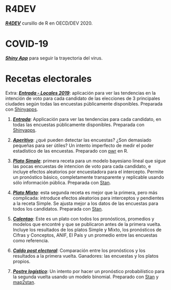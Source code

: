 # R4DEV

[_**R4DEV**_](https://nelsonamayad.github.io/r4dev/r4dev) cursillo de R en OECD/DEV 2020.


# COVID-19

[_**Shiny App**_](https://nelsonamayad.shinyapps.io/COVID19/) para seguir la trayectoria del virus.

# Recetas electorales

Extra: [_**Entrada - Locales 2019**_](https://nelsonamayad.shinyapps.io/locales_2019): aplicación para ver las tendencias en la intención de voto para cada candidato de las elecciones de 3 principales ciudades según todas las encuestas públicamente disponibles. Preparada con [Shinyapps](https://www.shinyapps.io/).

1. [_**Entrada**_](https://nelsonamayad.shinyapps.io/col2018_tend/): Applicación para ver las tendencias para cada candidato, en todas las encuestas públicamente disponibles. Preparada con [Shinyapps](https://www.shinyapps.io/).

2. [_**Aperitivo**_](https://nelsonamayad.github.io/poder/poder): ¿qué pueden detectar las encuestas? ¿Son demasiado pequeñas para ser útiles? Un intento imperfecto de medir el poder estadístico de las encuestas. Preparado con [pwr](https://cran.r-project.org/web/packages/pwr/vignettes/pwr-vignette.html) en R.

3. [_**Plato Simple**_](https://nelsonamayad.github.io/simple): primera receta para un modelo bayesiano lineal que sigue las pocas encuestas de intencion de voto para cada candidato, e incluye efectos aleatorios por encuestadora para el intercepto. Permite un pronóstico básico, completamente transparente y replicable usando sólo información pública. Preparada con [Stan](http://mc-stan.org/users/interfaces/rstan.html).

4. [_**Plato Mixto**_](https://nelsonamayad.github.io/mixto): esta segunda receta es mejor que la primera, pero más complicada: introduce efectos aleatorios para interceptos y pendientes a la receta Simple. Se ajusta mejor a los datos de las encuestas para todos los candidatos. Preparada con [Stan](http://mc-stan.org/users/interfaces/rstan.html).

5. [_**Calentao**_](https://nelsonamayad.github.io/calentao/calentao): Este es un plato con todos los pronósticos, promedios y modelos que encontré y que se publicaron antes de la primera vuelta. Incluye los resultados de los platos Simple y Mixto, los pronósticos de Cifras y Conceptos, ANIF, El País y un promedio entre las encuestas como referencia.

6. [_**Caldo post electoral**_](https://nelsonamayad.github.io/caldo/caldo): Comparación entre los pronósticos y los resultados a la primera vuelta. Ganadores: las encuestas y los platos propios.

7. [_**Postre logístico**_](https://nelsonamayad.github.io/logis/logis): Un intento por hacer un pronóstico probabilístico para la segunda vuelta usando un modelo binomial. Preparado con [Stan](http://mc-stan.org/users/interfaces/rstan.html) y [map2stan](https://www.rdocumentation.org/packages/rethinking/versions/1.59/topics/map2stan).
